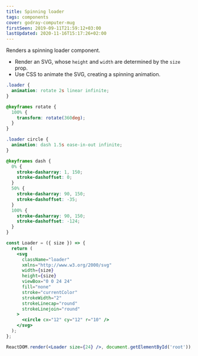 ```yaml
---
title: Spinning loader
tags: components
cover: godray-computer-mug
firstSeen: 2019-09-11T21:59:12+03:00
lastUpdated: 2020-11-16T15:17:26+02:00
---
```


Renders a spinning loader component.

- Render an SVG, whose `height` and `width` are determined by the `size` prop.
- Use CSS to animate the SVG, creating a spinning animation.

```css
.loader {
  animation: rotate 2s linear infinite;
}

@keyframes rotate {
  100% {
    transform: rotate(360deg);
  }
}

.loader circle {
  animation: dash 1.5s ease-in-out infinite;
}

@keyframes dash {
  0% {
    stroke-dasharray: 1, 150;
    stroke-dashoffset: 0;
  }
  50% {
    stroke-dasharray: 90, 150;
    stroke-dashoffset: -35;
  }
  100% {
    stroke-dasharray: 90, 150;
    stroke-dashoffset: -124;
  }
}
```

```jsx
const Loader = ({ size }) => {
  return (
    <svg
      className="loader"
      xmlns="http://www.w3.org/2000/svg"
      width={size}
      height={size}
      viewBox="0 0 24 24"
      fill="none"
      stroke="currentColor"
      strokeWidth="2"
      strokeLinecap="round"
      strokeLinejoin="round"
    >
      <circle cx="12" cy="12" r="10" />
    </svg>
  );
};
```

```jsx
ReactDOM.render(<Loader size={24} />, document.getElementById('root'));
```
